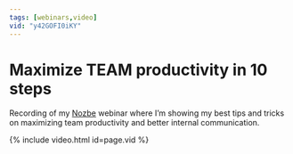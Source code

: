 ```yaml
---
tags: [webinars,video]
vid: "y42GOFI0iKY"
---
```


# Maximize TEAM productivity in 10 steps

Recording of my [Nozbe][n] webinar where I’m showing my best tips and tricks on maximizing team productivity and better internal communication.

{% include video.html id=page.vid %}

<!--More-->


[n]: https://michael.gratis/nozbe